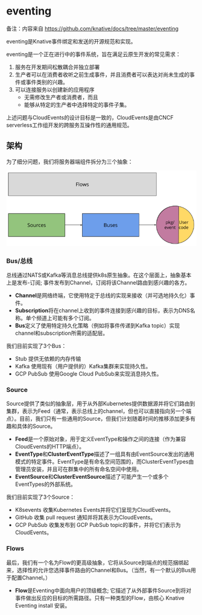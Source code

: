 # eventing

备注：内容来自 https://github.com/knative/docs/tree/master/eventing

eventing是Knative事件绑定和发送的开源规范和实现。

eventing是一个正在进行中的事件系统，旨在满足云原生开发的常见需求：

1. 服务在开发期间松散耦合并独立部署
2. 生产者可以在消费者收听之前生成事件，并且消费者可以表达对尚未生成的事件或事件类别的兴趣。
3. 可以连接服务以创建新的应用程序
   - 无需修改生产者或消费者，而且
   - 能够从特定的生产者中选择特定的事件子集。

上述问题与CloudEvents的设计目标是一致的，CloudEvents是由CNCF serverless工作组开发的跨服务互操作性的通用规范。

## 架构

为了细分问题，我们将服务器端组件拆分为三个抽象：

![](images/concepts.png)

### Bus/总线

总线通过NATS或Kafka等消息总线提供k8s原生抽象。在这个层面上，抽象基本上是发布-订阅; 事件发布到Channel，订阅将该Channel路由到感兴趣的各方。

- **Channel**是网络终端，它使用特定于总线的实现来接收（并可选地持久化）事件。
- **Subscription**将在channel上收到的事件连接到感兴趣的目标，表示为DNS名称。单个频道上可能有多个订阅。
- **Bus**定义了使用特定持久化策略（例如将事件传递到Kafka topic）实现channel和subscription所需的适配层。


我们目前实现了3个Bus：

- Stub 提供无依赖的内存传输
- Kafka 使用现有（用户提供的）Kafka集群来实现持久性。
- GCP PubSub 使用Google Cloud PubSub来实现消息持久性。

### Source

Source提供了类似的抽象层，用于从外部Kubernetes提供数据源并将它们路由到集群，表示为Feed（通常，表示总线上的channel，但也可以直接指向另一个端点）。目前，我们只有一些通用的Source，但我们计划随着时间的推移添加更多有趣和具体的Source。

- **Feed**是一个原始对象，用于定义EventType和操作之间的连接（作为兼容CloudEvents的HTTP端点）。
- **EventType**和**ClusterEventType**描述了一组具有由EventSource发出的通用模式的特定事件。EventType是有命名空间范围的，而ClusterEventTypes由管理员安装，并且可在群集中的所有命名空间中使用。
- **EventSource**和**ClusterEventSource**描述了可能产生一个或多个EventTypes的外部系统。

我们目前实现了3个Source：

- K8sevents 收集Kubernetes Events并将它们呈现为CloudEvents。
- GitHub 收集 pull request 通知并将其表示为CloudEvents。
- GCP PubSub 收集发布到 GCP PubSub topic的事件，并将它们表示为CloudEvents。

### Flows

最后，我们有一个名为Flow的更高级抽象，它将从Source到端点的规范捆绑起来，选择性的允许您选择事件路由的Channel和Bus。（当然，有一个默认的Bus用于配置Channel。）

- **Flow**是Eventing中面向用户的顶级概念; 它描述了从外部事件Source到将对事件做出反应的目标的所需路径。只有一种类型的Flow，由核心 Knative Eventing install 安装。
